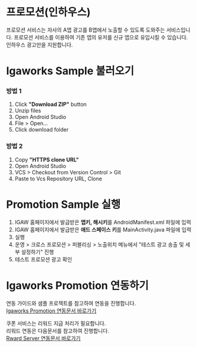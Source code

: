 # 프로모션(인하우스)
프로모션 서비스는 자사의 A앱 광고를 B앱에서 노출할 수 있도록 도와주는 서비스입니다. 프로모션 서비스를 이용하여 기존 앱의 유저를 신규 앱으로 유입시킬 수 있습니다. 
인하우스 광고만을 지원합니다.

# Igaworks Sample 불러오기
### 방법 1
1. Click **"Download ZIP"** button
1. Unzip files
1. Open Android Studio
1. File > Open...
1. Click download folder

### 방법 2
1. Copy **"HTTPS clone URL"**
1. Open Android Studio
1. VCS > Checkout from Version Control > Git
1. Paste to Vcs Repository URL, Clone

# Promotion Sample 실행
1. IGAW 홈페이지에서 발급받은 **앱키, 해시키**를 AndroidManifest.xml 파일에 입력
1. IGAW 홈페이지에서 발급받은 **애드 스페이스 키**를 MainActivity.java 파일에 입력
1. 실행
1. 운영 > 크로스 프로모션 > 퍼블리싱 > 노출위치 메뉴에서 "테스트 광고 송출 및 세부 설정하기" 진행
1. 테스트 프로모션 광고 확인

# Igaworks Promotion 연동하기
연동 가이드와 샘플 프로젝트를 참고하여 연동을 진행합니다. </br>
<a href="http://help.igaworks.com/hc/ko/3_3/Content/Article/promotion_aos" target="_blank">Igaworks Promotion 연동문서 바로가기</a>

쿠폰 서비스는 리워드 지급 처리가 필요합니다.</br> 
리워드 연동은 다음문서를 참고하여 진행합니다.</br>
<a href="http://help.igaworks.com/hc/ko/3_3/Content/Article/reward_callback_server_guide" target="_blank">Rward Server 연동문서 바로가기</a>
